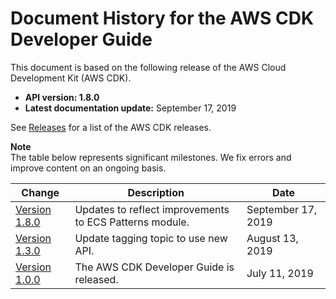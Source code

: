 # Document History for the AWS CDK Developer Guide<a name="doc-history"></a>

This document is based on the following release of the AWS Cloud Development Kit \(AWS CDK\)\.
+ **API version: 1\.8\.0**
+ **Latest documentation update:** September 17, 2019

See [Releases](https://github.com/awslabs/aws-cdk/releases) for a list of the AWS CDK releases\.

**Note**  
The table below represents significant milestones\. We fix errors and improve content on an ongoing basis\.

| Change | Description | Date | 
| --- |--- |--- |
| [Version 1\.8\.0](#doc-history) | Updates to reflect improvements to ECS Patterns module\. | September 17, 2019 | 
| [Version 1\.3\.0](#doc-history) | Update tagging topic to use new API\. | August 13, 2019 | 
| [Version 1\.0\.0](#doc-history) | The AWS CDK Developer Guide is released\. | July 11, 2019 | 